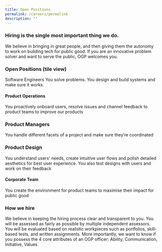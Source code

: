 ```yaml
---
title: Open Positions
permalink: /careers/permalink
description: ""
---
```

### Hiring is the single most important thing we do.

We believe in bringing in great people, and then giving them the autonomy to work on building tech for public good. If you are an innovative problem solver and want to serve the public, OGP welcomes you.

### Open Positions (tile view)

Software Engineers You solve problems. You design and build systems and make sure it works. 

#### Product Operations 
You proactively onboard users, resolve issues and channel feedback to product teams to improve our products 

### Product Managers 
You handle different facets of a project and make sure they’re coordinated 

### Product Design 
You understand users' needs, create intuitive user flows and polish detailed aesthetics for best user experience. You also test designs with users and work on their feedback

#### Corporate Team 
You create the environment for product teams to maximise their impact for public good

### How we hire
We believe in keeping the hiring process clear and transparent to you. You will be assessed as fairly as possible by multiple independent assessors. You will be evaluated based on realistic workpieces such as portfolios, skill-based tests, and written assignments. More importantly, we want to know if you possess the 4 core attributes of an OGP officer: Ability, Communication, Initiative, Values